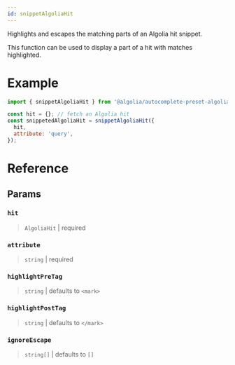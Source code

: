 ```yaml
---
id: snippetAlgoliaHit
---
```


Highlights and escapes the matching parts of an Algolia hit snippet.

This function can be used to display a part of a hit with matches highlighted.

# Example

```js
import { snippetAlgoliaHit } from '@algolia/autocomplete-preset-algolia';

const hit = {}; // fetch an Algolia hit
const snippetedAlgoliaHit = snippetAlgoliaHit({
  hit,
  attribute: 'query',
});
```

# Reference

## Params

### `hit`

> `AlgoliaHit` | required

### `attribute`

> `string` | required

### `highlightPreTag`

> `string` | defaults to `<mark>`

### `highlightPostTag`

> `string` | defaults to `</mark>`

### `ignoreEscape`

> `string[]` | defaults to `[]`
